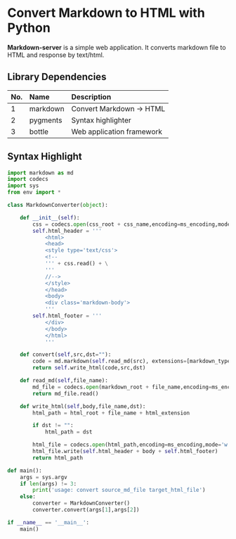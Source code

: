 # Convert Markdown to HTML with Python

**Markdown-server** is a simple web application. It converts markdown file to HTML and response by text/html.

## Library Dependencies

|No.|Name|Description|
|:-|:-|:-|
|1|markdown|Convert Markdown -> HTML|
|2|pygments|Syntax highlighter|
|3|bottle|Web application framework|


## Syntax Highlight

```python
import markdown as md
import codecs
import sys
from env import *

class MarkdownConverter(object):

    def __init__(self):
        css = codecs.open(css_root + css_name,encoding=ms_encoding,mode='r')
        self.html_header = '''
            <html>
            <head>
            <style type='text/css'>
            <!--
            ''' + css.read() + \
            '''
            //-->
            </style>
            </head>
            <body>
            <div class='markdown-body'>
            '''
        self.html_footer = '''
            </div>
            </body>
            </html>
            '''

    def convert(self,src,dst=""):
        code = md.markdown(self.read_md(src), extensions=[markdown_type])
        return self.write_html(code,src,dst)

    def read_md(self,file_name):
        md_file = codecs.open(markdown_root + file_name,encoding=ms_encoding,mode='r')
        return md_file.read()

    def write_html(self,body,file_name,dst):
        html_path = html_root + file_name + html_extension

        if dst != "":
            html_path = dst

        html_file = codecs.open(html_path,encoding=ms_encoding,mode='w')
        html_file.write(self.html_header + body + self.html_footer)
        return html_path

def main():
    args = sys.argv
    if len(args) != 3:
        print('usage: convert source_md_file target_html_file')
    else:
        converter = MarkdownConverter()
        converter.convert(args[1],args[2])

if __name__ == '__main__':
    main()

```
